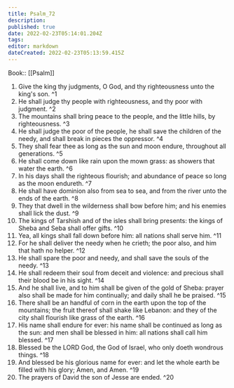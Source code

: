 ```yaml
---
title: Psalm_72
description: 
published: true
date: 2022-02-23T05:14:01.204Z
tags: 
editor: markdown
dateCreated: 2022-02-23T05:13:59.415Z
---
```


 Book:: [[Psalm]]
 1. Give the king thy judgments, O God, and thy righteousness unto the king's son. ^1
 2. He shall judge thy people with righteousness, and thy poor with judgment. ^2
 3. The mountains shall bring peace to the people, and the little hills, by righteousness. ^3
 4. He shall judge the poor of the people, he shall save the children of the needy, and shall break in pieces the oppressor. ^4
 5. They shall fear thee as long as the sun and moon endure, throughout all generations. ^5
 6. He shall come down like rain upon the mown grass: as showers that water the earth. ^6
 7. In his days shall the righteous flourish; and abundance of peace so long as the moon endureth. ^7
 8. He shall have dominion also from sea to sea, and from the river unto the ends of the earth. ^8
 9. They that dwell in the wilderness shall bow before him; and his enemies shall lick the dust. ^9
 10. The kings of Tarshish and of the isles shall bring presents: the kings of Sheba and Seba shall offer gifts. ^10
 11. Yea, all kings shall fall down before him: all nations shall serve him. ^11
 12. For he shall deliver the needy when he crieth; the poor also, and him that hath no helper. ^12
 13. He shall spare the poor and needy, and shall save the souls of the needy. ^13
 14. He shall redeem their soul from deceit and violence: and precious shall their blood be in his sight. ^14
 15. And he shall live, and to him shall be given of the gold of Sheba: prayer also shall be made for him continually; and daily shall he be praised. ^15
 16. There shall be an handful of corn in the earth upon the top of the mountains; the fruit thereof shall shake like Lebanon: and they of the city shall flourish like grass of the earth. ^16
 17. His name shall endure for ever: his name shall be continued as long as the sun: and men shall be blessed in him: all nations shall call him blessed. ^17
 18. Blessed be the LORD God, the God of Israel, who only doeth wondrous things. ^18
 19. And blessed be his glorious name for ever: and let the whole earth be filled with his glory; Amen, and Amen. ^19
 20. The prayers of David the son of Jesse are ended. ^20
